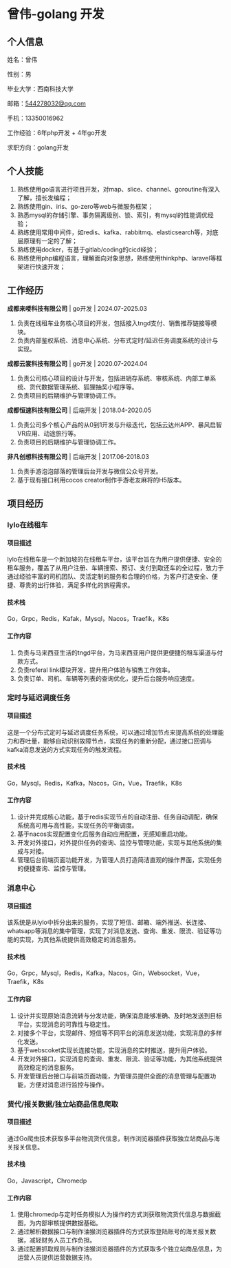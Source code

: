 # 曾伟-golang 开发

## 个人信息

姓名：曾伟

性别：男

毕业大学：西南科技大学

邮箱：544278032@qq.com

手机：13350016962

工作经验：6年php开发 + 4年go开发

求职方向：golang开发

## 个人技能

1. 熟练使用go语言进行项目开发，对map、slice、channel、goroutine有深入了解，擅长发编程；
2. 熟练使用gin、iris、go-zero等web与微服务框架；
3. 熟悉mysql的存储引擎、事务隔离级别、锁、索引，有mysql的性能调优经验；
4. 熟练使用常用中间件，如redis、kafka、rabbitmq、elasticsearch等，对底层原理有一定的了解；
5. 熟练使用docker，有基于gitlab/coding的cicd经验；
6. 熟练使用php编程语言，理解面向对象思想，熟练使用thinkphp、laravel等框架进行快速开发；

## 工作经历

**成都来喽科技有限公司** | go开发 | 2024.07-2025.03

1. 负责在线租车业务核心项目的开发，包括接入tngd支付、销售推荐链接等模块。
2. 负责内部鉴权系统、消息中心系统、分布式定时/延迟任务调度系统的设计与实现。

**成都云裳科技有限公司** | go开发 | 2020.07-2024.04

1. 负责公司核心项目的设计与开发，包括进销存系统、审核系统、内部工单系统、货代数据管理系统、狐狸抽奖小程序等。
2. 负责项目的后期维护与管理协调工作。

**成都恒速科技有限公司** | 后端开发 | 2018.04-2020.05

1. 负责公司多个核心产品的从0到1开发与升级迭代，包括云达州APP、暴风启智VR应用、动途旅行等。
2. 负责项目的后期维护与管理协调工作。

**非凡创想科技有限公司** | 后端开发 | 2017.06-2018.03

1. 负责手游泡泡部落的管理后台开发与微信公众号开发。
2. 基于现有接口利用cocos creator制作手游老友麻将的H5版本。

## 项目经历

### lylo在线租车

#### 项目描述

lylo在线租车是⼀个新加坡的在线租⻋平台，该平台旨在为用户提供便捷、安全的租车服务，覆盖了从用户注册、车辆搜索、预订、支付到取还车的全过程，致力于通过经验丰富的司机团队、灵活定制的服务和合理的价格，为客户打造安全、便捷、尊贵的出行体验，满足多样化的旅程需求。

#### 技术栈

Go，Grpc，Redis，Kafak，Mysql，Nacos，Traefik，K8s

#### 工作内容

1. 负责与马来西亚生活的tngd平台，为马来西亚用户提供更便捷的租车渠道与付款方式。
2. 负责referal link模块开发，提升用户体验与销售工作效率。
3. 负责订单、司机、车辆等列表的查询优化，提升后台服务响应速度。

### 定时与延迟调度任务

#### 项目描述

这是一个分布式定时与延迟调度任务系统，可以通过增加节点来提高系统的处理能力和吞吐量，能够自动识别故障节点，实现任务的重新分配，通过接口回调与kafka消息发送的方式实现任务的触发流程。

#### 技术栈

Go，Mysql，Redis，Kafka，Nacos，Gin，Vue，Traefik，K8s

#### 工作内容

1. 设计并完成核心功能，基于redis实现节点的自动注册、任务自动调配，确保系统高可用与高性能，实现任务的平衡调度。
2. 基于nacos实现配置变化后服务自动应用配置，无感知重启功能。
3. 开发对外接口，对外提供任务的查询、监控与管理功能，实现与其他系统的集成与对接。
4. 管理后台前端页面功能开发，为管理人员打造简洁直观的操作界面，实现任务的便捷查询、监控与管理。

### 消息中心

#### 项目描述

该系统是从lylo中拆分出来的服务，实现了短信、邮箱、端外推送、长连接、whatsapp等消息的集中管理，实现了对消息发送、查询、重发、限流、验证等功能的实现，为其他系统提供高效稳定的消息服务。

#### 技术栈

   Go，Grpc，Mysql，Redis，Kafka，Nacos，Gin，Websocket，Vue，Traefik，K8s

#### 工作内容

1. 设计并实现原始消息流转与分发功能，确保消息能够准确、及时地发送到目标平台，实现消息的可靠性与稳定性。
2. 对接多个平台，实现邮件、短信等不同平台的消息发送功能，实现消息的多样化发送。
3. 基于webscoket实现长连接功能，实现消息的实时推送，提升用户体验。
4. 开发对外接口，实现消息的查询、重发、限流、验证等功能，为其他系统提供高效稳定的消息服务。
5. 开发管理后台接口与前端页面功能，为管理员提供全面的消息管理与配置功能，方便对消息进行监控与操作。

### 货代/报关数据/独立站商品信息爬取

#### 项目描述

通过Go爬虫技术获取多平台物流货代信息，制作浏览器插件获取独立站商品与海关报关信息。

#### 技术栈

Go，Javascript，Chromedp

#### 工作内容

1. 使用chromedp与定时任务模拟人为操作的方式浏获取物流货代信息与数据截图，为内部审核提供数据基础。
2. 通过解析数据接口与制作油猴浏览器插件的方式获取登陆账号的海关报关数据，减轻财务人员工作负担。
3. 通过配置抓取规则与制作油猴浏览器插件的方式获取多个独立站商品信息，为运营人员提供运营数据支持。